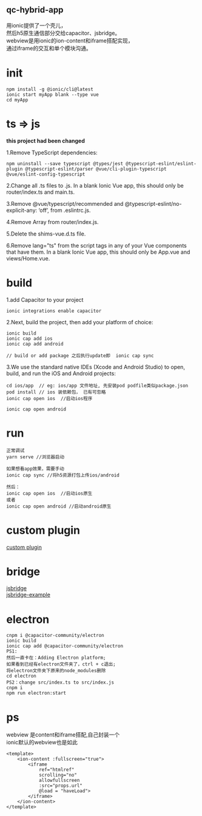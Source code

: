 ## qc-hybrid-app
用ionic提供了一个壳儿，   
然后h5原生通信部分交给capacitor、jsbridge。   
webview是用ionic的ion-content和iframe搭配实现，   
通过iframe的交互和单个模块沟通。


# init

```
npm install -g @ionic/cli@latest
ionic start myApp blank --type vue
cd myApp
```

# ts => js

**this project had been changed** 

1.Remove TypeScript dependencies:
```
npm uninstall --save typescript @types/jest @typescript-eslint/eslint-plugin @typescript-eslint/parser @vue/cli-plugin-typescript @vue/eslint-config-typescript
```

2.Change all .ts files to .js. In a blank Ionic Vue app, this should only be router/index.ts and main.ts.

3.Remove @vue/typescript/recommended and @typescript-eslint/no-explicit-any: ‘off’, from .eslintrc.js.

4.Remove Array<RouteRecordRaw> from router/index.js.

5.Delete the shims-vue.d.ts file.

6.Remove lang="ts" from the script tags in any of your Vue components that have them. In a blank Ionic Vue app, this should only be App.vue and views/Home.vue.


# build

1.add Capacitor to your project
```
ionic integrations enable capacitor
```
2.Next, build the project, then add your platform of choice:

```
ionic build
ionic cap add ios
ionic cap add android

// build or add package 之后执行update即  ionic cap sync
```

3.We use the standard native IDEs (Xcode and Android Studio) to open, build, and run the iOS and Android projects:
```
cd ios/app  // eg: ios/app 文件地址, 先安装pod podfile类似package.json
pod install // ios 装依赖包， 已有可忽略
ionic cap open ios  //启动ios程序

ionic cap open android
```


# run


```
正常调试
yarn serve //浏览器启动

如果想看app效果，需要手动
ionic cap sync //将h5资源打包上传ios/android

然后：
ionic cap open ios  //启动ios原生
或者
ionic cap open android //启动android原生
```
  
# custom plugin

[custom plugin](https://github.com/canwhite/qc-capacitor-plugin)


# bridge
[jsbridge](https://juejin.cn/post/6844903885555892232)    
[jsbridge-example](https://github.com/canwhite/jsbridge-example)



# electron

```
cnpm i @capacitor-community/electron
ionic build
ionic cap add @capacitor-community/electron
PS1:
然后一直卡在：Adding Electron platform;
如果看到已经有electron文件夹了，ctrl + c退出;
将electron文件夹下原来的node_modules删除
cd electron
PS2：change src/index.ts to src/index.js
cnpm i
npm run electron:start

```


# ps
webview
是content和iframe搭配,自己封装一个   
ionic默认的webview也是如此

```
<template>  
    <ion-content :fullscreen="true">
        <iframe 
            ref="htmlref"
            scrolling="no" 
            allowfullscreen 
            :src="props.url"
            @load = "haveLoad">
        </iframe>
    </ion-content>
</template>

```